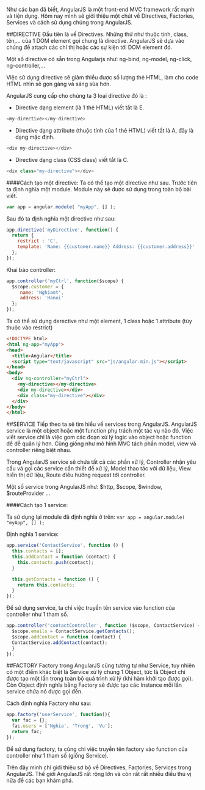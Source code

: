 Như các bạn đã biết, AngularJS là một front-end MVC framework rất mạnh và tiện dụng. 
Hôm nay mình sẽ giới thiệu một chút về Directives, Factories, Services và cách sử dụng chúng trong AngularJS.

##DIRECTIVE
Đầu tiên là về Directives.
Những thứ như thuộc tính, class, tên,... của 1 DOM element gọi chung là directive. AngularJS sẽ dựa vào chúng để attach các chỉ thị hoặc các sự kiện tới DOM element đó.

Một số directive có sẵn trong Angularjs như: ng-bind, ng-model, ng-click, ng-controller,...

Việc sử dụng directive sẽ giảm thiểu được số lượng thẻ HTML, làm cho code HTML nhìn sẽ gọn gàng và sáng sủa hơn.

AngularJS cung cấp cho chúng ta 3 loại directive đó là :
- Directive dạng element (là 1 thẻ HTML) viết tắt là E.
```Javascript
<my-directive></my-directive>
```

- Directive dạng attribute (thuộc tính của 1 thẻ HTML) viết tắt là A, đây là dạng mặc định.
```Javascript
<div my-directive></div>
```

- Directive dạng class (CSS class) viết tắt là C.
```Javascript
<div class="my-directive"></div>
```

####Cách tạo một directive:
Ta có thể tạo một directive như sau.
Trước tiên ta định nghĩa một module. Module này sẽ được sử dụng trong toàn bộ bài viết.
```Javascript
var app = angular.module( "myApp", [] );
```

Sau đó ta định nghĩa một directive như sau:
```Javascript
app.directive('myDirective', function() {
  return {
    restrict : 'C',
    template: 'Name: {{customer.name}} Address: {{customer.address}}'
  };
});
```

Khai báo controller:
```Javascript
app.controller('myCtrl', function($scope) {
  $scope.customer = {
     name: 'Nghiamt',
     address: 'Hanoi'
  };
});
```
        
Ta có thể sử dụng derective như một element, 1 class hoặc 1 attribute (tùy thuộc vào restrict)
```html
<!DOCTYPE html>
<html ng-app="myApp">
<head>
  <title>Angular</title>   
  <script type="text/javascript" src="js/angular.min.js"></script>
</head>
<body>
  <div ng-controller="myCtrl">
    <my-directive></my-directive>
    <div my-directive></div>
    <div class="my-directive"></div>
  </div>
</body>
</html>
```

##SERVICE
Tiếp theo ta sẽ tìm hiểu về services trong AngularJS.
AngularJS service là một object hoặc một function phụ trách một tác vụ nào đó. Việc viết service chỉ là việc gom các đoạn xử lý logic vào object hoặc function để dễ quản lý hơn. Cũng giống như mô hình MVC tách phần model, view và controller riêng biệt nhau.

Trong AngularJS service sẽ chứa tất cả các phần xử lý, Controller nhận yêu cầu và gọi các service cần thiết để xử lý, Model thao tác với dữ liệu, View hiển thị dữ liệu, Route điều hướng request tới controller.

Một số service trong AngularJS như: $http, $scope, $window, $routeProvider ...

####Cách tạo 1 service:

Ta sử dụng lại module đã định nghĩa ở trên:
```var app = angular.module( "myApp", [] );```

Định nghĩa 1 service:
```Javascript
app.service('ContactService', function () {
  this.contacts = [];
  this.addContact = function (contact) {
    this.contacts.push(contact);
  }

  this.getContacts = function () {
    return this.contacts;
  }
});
```

Để sử dụng service, ta chỉ việc truyền tên service vào function của controller như 1 tham số.
```Javascript
app.controller('contactController', function ($scope, ContactService) {
  $scope.emails = ContactService.getContacts();
  $scope.addContact = function (contact) {
  ContactService.addContact(contact);
  }
});
```

##FACTORY
Factory trong AngularJS cũng tương tự như Service, tuy nhiên có một điểm khác biệt là Service xử lý chung 1 Object, tức là Object chỉ được tạo một lần trong toàn bộ quá trình xử lý (khi hàm khởi tạo được gọi). Còn Object định nghĩa bằng Factory sẽ được tạo các Instance mỗi lần service chứa nó được gọi đến.

Cách định nghĩa Factory như sau:
```Javascript
app.factory('userService', function(){
  var fac = {};
  fac.users = ['Nghia', 'Trong', 'Vu'];
  return fac;
});
```

Để sử dụng factory, ta cũng chỉ việc truyền tên factory vào function của controller như 1 tham số (giống Service).

Trên đây mình chỉ giới thiệu sơ bộ về Directives, Factories, Services trong AngularJS. Thế giới AngularJS rất rộng lớn và còn rất rất nhiều điều thú vị nữa để các bạn khám phá.



